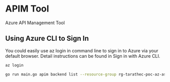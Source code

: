 # APIM Tool
Azure API Management Tool

## Using Azure CLI to Sign In

You could easily use az login in command line to sign in to Azure via your default browser. Detail instructions can be found in Sign in with Azure CLI.

```bash
az login
```


```bash
go run main.go apim backend list --resource-group rg-tarathec-poc-az-asse-sbx-001 --service-name apimpocazassesbx003
```